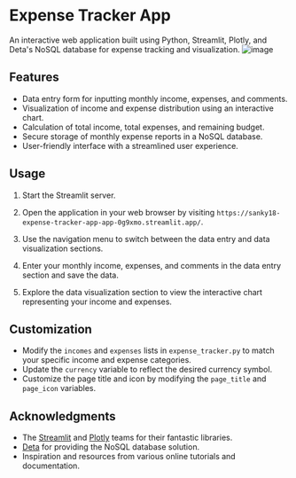 # Expense Tracker App

An interactive web application built using Python, Streamlit, Plotly, and Deta's NoSQL database for expense tracking and visualization.
![image](https://github.com/Sanky18/Expense-Tracker-App/assets/119156783/0bce7884-2016-4574-a323-23b2ba95d756)



## Features

- Data entry form for inputting monthly income, expenses, and comments.
- Visualization of income and expense distribution using an interactive chart.
- Calculation of total income, total expenses, and remaining budget.
- Secure storage of monthly expense reports in a NoSQL database.
- User-friendly interface with a streamlined user experience.


## Usage

1. Start the Streamlit server.

2. Open the application in your web browser by visiting `https://sanky18-expense-tracker-app-app-0g9xmo.streamlit.app/`.

3. Use the navigation menu to switch between the data entry and data visualization sections.

4. Enter your monthly income, expenses, and comments in the data entry section and save the data.

5. Explore the data visualization section to view the interactive chart representing your income and expenses.

## Customization

- Modify the `incomes` and `expenses` lists in `expense_tracker.py` to match your specific income and expense categories.
- Update the `currency` variable to reflect the desired currency symbol.
- Customize the page title and icon by modifying the `page_title` and `page_icon` variables.
  
## Acknowledgments

- The [Streamlit](https://www.streamlit.io/) and [Plotly](https://plotly.com/) teams for their fantastic libraries.
- [Deta](https://deta.sh/) for providing the NoSQL database solution.
- Inspiration and resources from various online tutorials and documentation.

